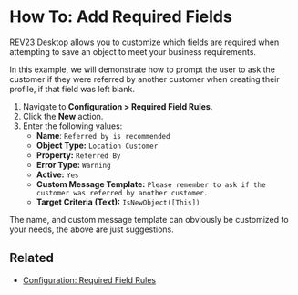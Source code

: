 # How To: Add Required Fields

REV23 Desktop allows you to customize which fields are required when attempting to save an object to meet your business requirements.

In this example, we will demonstrate how to prompt the user to ask the customer if they were referred by another customer when creating their profile, if that field was left blank.

1. Navigate to **Configuration > Required Field Rules**.
2. Click the **New** action.
3. Enter the following values:
    - **Name**: `Referred by is recommended`
    - **Object Type:** `Location Customer`
    - **Property:** `Referred By`
    - **Error Type:** `Warning`
    - **Active:** `Yes`
    - **Custom Message Template:** `Please remember to ask if the customer was referred by another customer.`
    - **Target Criteria (Text):** `IsNewObject([This])`

The name, and custom message template can obviously be customized to your needs, the above are just suggestions.

## Related
- [Configuration: Required Field Rules](../configuration/required-field-rules.md)